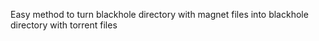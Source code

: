 Easy method to turn blackhole directory with magnet files into blackhole directory with torrent files
